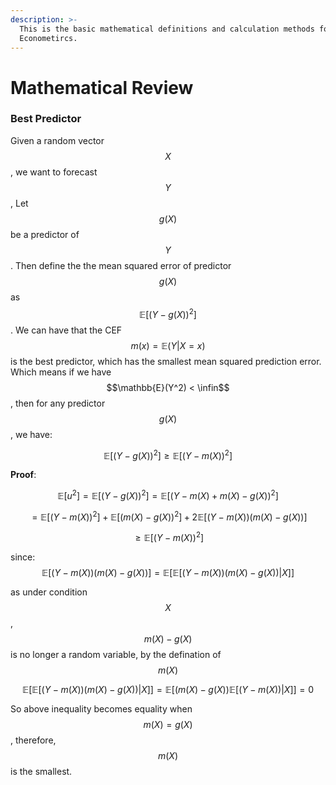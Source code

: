 ```yaml
---
description: >-
  This is the basic mathematical definitions and calculation methods for
  Econometircs.
---
```


# Mathematical Review



### Best Predictor

Given a random vector $$X$$, we want to forecast $$Y$$, Let $$g(X)$$ be a predictor of $$Y$$. Then define the the mean squared error of predictor $$g(X)$$ as $$\mathbb{E}[(Y-g(X))^2]$$. We can have that the CEF $$m(x) = \mathbb{E}(Y|X=x)$$ is the best predictor, which has the smallest mean squared prediction error. Which means if we have $$\mathbb{E}(Y^2) < \infin$$, then for any predictor $$g(X)$$, we have:

&#x20;                                                   $$\mathbb{E}[(Y-g(X))^2] \geq \mathbb{E}[(Y-m(X))^2]$$

&#x20;**Proof**:

$$\mathbb{E}[u^2] = \mathbb{E}[(Y-g(X))^2]=\mathbb{E}[(Y-m(X) + m(X) -g(X))^2]$$

&#x20;          $$=\mathbb{E}[(Y-m(X))^2] + \mathbb{E}[(m(X)-g(X))^2]+2\mathbb{E}[(Y-m(X))(m(X) -g(X))]$$

&#x20;          $$\geq \mathbb{E}[(Y-m(X))^2]$$

since: $$\mathbb{E}[(Y-m(X))(m(X) -g(X))] = \mathbb{E}[\mathbb{E}[(Y-m(X))(m(X) -g(X))|X]]$$

as under condition $$X$$, $$m(X) -g(X)$$ is no longer a random variable, by the defination of $$m(X)$$

$$\mathbb{E}[\mathbb{E}[(Y-m(X))(m(X) -g(X))|X]] = \mathbb{E}[(m(X) -g(X))\mathbb{E}[(Y-m(X))|X]] = 0$$

So above inequality becomes equality when $$m(X) = g(X)$$, therefore, $$m(X)$$ is the smallest.
